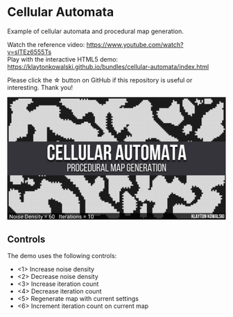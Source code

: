 # Cellular Automata
Example of cellular automata and procedural map generation.

Watch the reference video: https://www.youtube.com/watch?v=slTEz6555Ts  
Play with the interactive HTML5 demo: https://klaytonkowalski.github.io/bundles/cellular-automata/index.html

Please click the ☆ button on GitHub if this repository is useful or interesting. Thank you!

![alt text](https://github.com/klaytonkowalski/cellular-automata/blob/master/assets/thumbnail.png?raw=true)

## Controls
The demo uses the following controls:
  - <1> Increase noise density
  - <2> Decrease noise density
  - <3> Increase iteration count
  - <4> Decrease iteration count
  - <5> Regenerate map with current settings
  - <6> Increment iteration count on current map
